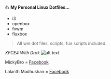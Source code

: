 :thumbsup: **My Personal Linux Dotfiles...**

- i3
- openbox
- fvwm
- fluxbox

> All wm dot files, scripts, fun scripts included.

*XFCE4 With Drak*
![alt text](https://github.com/lalantham/dotfiles/blob/master/Screens/xfce-dark.png)

MickyBro = [Facebook](https://www.facebook.com/profile.php?id=100015317823834)

Lalanth Madhushan = [Facebook](https://www.facebook.com/lalanthamadushan82)



